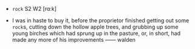 - `rock` S2 W2 [rɑ:k]



-  I was in haste to buy it, before the proprietor finished getting out some `rock`s, cutting down the hollow apple trees, and grubbing up some young birches which had sprung up in the pasture, or, in short, had made any more of his improvements —— walden
